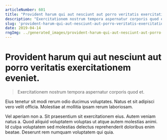 ```yaml
---
articleNumber: 601
title: "Provident harum qui aut nesciunt aut porro veritatis exercitationem eveniet."
description: "Exercitationem nostrum tempora aspernatur corporis quod et."
slug: 'provident-harum-qui-aut-nesciunt-aut-porro-veritatis-exercitationem-eveniet.'
date: 2019-04-14
rngImg: ../generated_images/provident-harum-qui-aut-nesciunt-aut-porro-veritatis-exercitationem-eveniet..jpg
---
```


# Provident harum qui aut nesciunt aut porro veritatis exercitationem eveniet.

> Exercitationem nostrum tempora aspernatur corporis quod et.

Eius tenetur sit modi rerum odio ducimus voluptates. Natus et sit adipisci vero velit officia. Molestiae at mollitia ipsam rerum laboriosam.
 Vel aperiam non a. Sit praesentium sit exercitationem eius. Autem veniam natus a. Quod aliquid voluptatem voluptas ut atque autem molestias animi. Id culpa voluptatem sed molestias delectus reprehenderit doloribus enim beatae. Deserunt rem numquam voluptatem qui quia.
